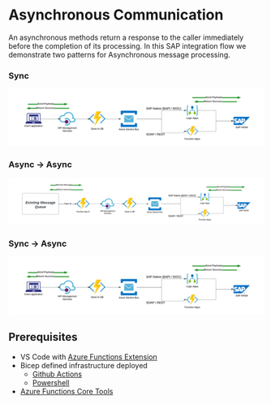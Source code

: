 <!-- ABOUT THE PROJECT -->
# Asynchronous  Communication

An asynchronous methods return a response to the caller immediately before the completion of its processing. In this SAP integration flow we demonstrate two patterns for Asynchronous message processing. 

### Sync
   
![Asunc Trigger](https://github.com/ms-us-rcg-app-innovation/sap-integration-landing-zone-accelerator-dev/blob/main/diagrams/asyncTrigger.png)
### Async -> Async
   
![Message Trigger](https://github.com/ms-us-rcg-app-innovation/sap-integration-landing-zone-accelerator-dev/blob/main/diagrams/messageTrigger.png)
### Sync -> Async
   
![Asunc Trigger](https://github.com/ms-us-rcg-app-innovation/sap-integration-landing-zone-accelerator-dev/blob/main/diagrams/asyncTrigger.png)


## Prerequisites

+ VS Code with [Azure Functions Extension](https://code.visualstudio.com/docs/azure/extensions)
+ Bicep defined infrastructure deployed
  + [Github Actions](https://github.com/ms-us-rcg-app-innovation/sap-integration-landing-zone-accelerator-dev/blob/main/docs/githubREADME.md)
  + [Powershell](https://github.com/ms-us-rcg-app-innovation/sap-integration-landing-zone-accelerator-dev/blob/main/docs/powershellREADME.md)
+ [Azure Functions Core Tools](https://learn.microsoft.com/en-us/azure/azure-functions/functions-run-local?tabs=v4%2Cwindows%2Ccsharp%2Cportal%2Cbash#v2)